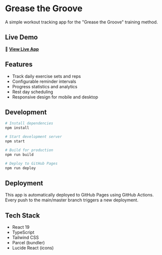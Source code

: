 # Grease the Groove

A simple workout tracking app for the "Grease the Groove" training method.

## Live Demo

🚀 **[View Live App](https://brunomb.com/gtg/)**

## Features

- Track daily exercise sets and reps
- Configurable reminder intervals
- Progress statistics and analytics
- Rest day scheduling
- Responsive design for mobile and desktop

## Development

```bash
# Install dependencies
npm install

# Start development server
npm start

# Build for production
npm run build

# Deploy to GitHub Pages
npm run deploy
```

## Deployment

This app is automatically deployed to GitHub Pages using GitHub Actions. Every push to the main/master branch triggers a new deployment.

## Tech Stack

- React 19
- TypeScript
- Tailwind CSS
- Parcel (bundler)
- Lucide React (icons)
